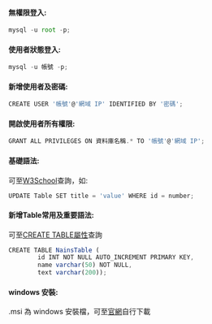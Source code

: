 #### 無權限登入:

```javascript
mysql -u root -p;
```

#### 使用者狀態登入:

```javascript
mysql -u 帳號 -p;
```

#### 新增使用者及密碼:

```javascript
CREATE USER '帳號'@'網域 IP' IDENTIFIED BY '密碼';
```

#### 開啟使用者所有權限:

```javascript
GRANT ALL PRIVILEGES ON 資料庫名稱.* TO '帳號'@'網域 IP';
```

#### 基礎語法:

可至[W3School](https://www.w3schools.com/sql/default.asp)查詢，如:

```javascript
UPDATE Table SET title = 'value' WHERE id = number;
```

#### 新增Table常用及重要語法:

可至[CREATE TABLE屬性](https://www.w3schools.com/sql/sql_datatypes.asp)查詢

```javascript
CREATE TABLE NainsTable (
        id INT NOT NULL AUTO_INCREMENT PRIMARY KEY,
        name varchar(50) NOT NULL,
        text varchar(200));
```

#### windows 安裝:

.msi 為 windows 安裝檔，可至[官網](https://downloads.mariadb.org/)自行下載
